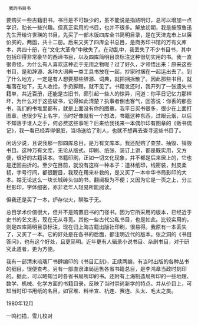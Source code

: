      我的书目书 

  要购买一些古籍旧书，书目是不可缺少的，虽不能说是指路明灯，总可以增加一点学识，助长一些兴趣。但真正实用的书目，也并不很多。解放初期，我是按照鲁迅先生开给许世瑛的书目，先买了一部木版四库全书简明目录，是在天津鬼市上以廉价买的，两函，共十二册。后来又买了四库全书总目，是商务印书馆的万有文库本，共四十册，在“文化大革命”中散失了。在动乱中，我丢失了不少书目书，其中包括印得非常豪华的西谛书目，以及四库简明目录标注这种很切实用的书。我一直很奇怪，为什么有人喜欢这种近于无用之物呢？过了好久，才领悟出来：原来这些书目，是和辞源、各种大词典一类工具书放在一起，抄家时捆在一起运出去了。到了什么地方，一定是有人想要那些辞源、词典，就把捆拆散了。因此那些书目，就堆落在地下，无人收拾，手扔脚踢，就不见了。书籍发还时，我开列了一张遗失书籍单，共近百册，还能是古旧书，颇引起一些人的惊异，问道：你平日记忆力那样坏，为什么对于这些破书，记得如此清楚？执事者倒也客气，回答说：你丢的那些书，我们的书堆里都有，就是上面没有你的图章。我平日买书很多，很少在上面打图章，也很少写上名字，当时好像就有一个想法，书籍这种东西，过眼云烟，以后不知落于谁人之手，何必费这些事呢？后来给我找来一本偶尔印有图章的《贩书偶记》，我一看已经弄得很脏，当场送给了别人，也就不想再去查寻这些书目了。 

  闲话少说，且说我那一部四库总目，是万有文库本，我还配购了查禁、抽毁、销毁书目。这种万有文库，无论从版式、印刷、纸张、装订上讲，都是既实用，又方便，很好的古籍读本。书籍印刷，正如一切文化现象，并不都是后来居上的，它也是迂回曲折的。至少在目前，就没有这样一种本子：道林纸印，线密装，封皮柔韧，字号行间，都很醒目，我现在用来补救的，是又买了一本中华书局影印的大本。姑无论这么一块长城砖头似的书，翻阅极为不便；又因为它是一页之上，分三栏影印，字体细密，亦非老年人轻易所能阅读。 

  但我还是买了一本，炉存似火，聊胜于无。 

  总目学术价值很大，但并不是购置旧书的门径书。因为它所采用的版本，已经近于史书的艺文志，现在无从寻觅。其他一些古代公私书目，也是如此。比较实用的，则是四库简明目录标注，现在归上海古籍出版社印刷，很易得。我原有一本丢失了，又买了一本。它的好处是在各书的后面，都注明近代的版本。张之洞的《书目答问》，也有这个好处，且更简明。近年更有人辑录小说书目、杂剧书目，对于研究此道者，更为方便。 

  我有一部清末琉璃厂书肆编印的《书目汇刻》，正续两编，有当时出版的各种丛书的细目，很便查考。另有一部直隶津局运售各省书籍总目，是李鸿章当政时刻印的。据此，可以略知当时各省书局所印的书。还附有上海制造局所印的一些地理、数学、机械、化学方面的书籍目录，反映了当时崇尚新学的特点。并从价目上，可知当时印书用纸的名目，如官堆、料半宣、杭连、赛连、头太、毛太之类。 

  1980年12月 

  一鸣扫描，雪儿校对 

